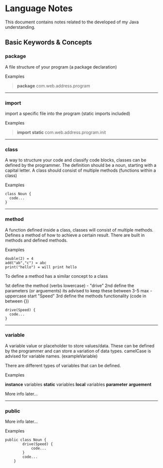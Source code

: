 # Language Notes

This document contains notes related to the developed of my Java understanding.

## Basic Keywords & Concepts

### package

A file structure of your program (a package declaration)

Examples

> **package** com.web.address.program

---

### import

import a specific file into the program (static imports included)

Examples

> **import** **static** com.web.address.program.init

---

### class

A way to structure your code and classify code blocks, classes can be defined by the programmer. 
The definition should be a noun, starting with a capital letter.
A class should consist of multiple methods (functions within a class)

Examples

```
class Noun {
  code...
}
```

---

### method

A function defined inside a class, classes will consist of multiple methods.
Defines a method of how to achieve a certain result.
There are built in methods and defined methods.

Examples

```
double(2) = 4
add("ab","c") = abc
print("hello") = will print hello
```

To define a method has a similar concept to a class

1st define the method (verbs lowercase) - "drive"
2nd define the parameters (or arguements) its advised to keep these between 3-5 max - uppercase start "Speed"
3rd define the methods functionality (code in between {})

```
drive(Speed) {
  code...
}
```

---

### variable

A variable value or placeholder to store values/data. These can be defined by the programmer and can store a variation of data types.
camelCase is advised for variable names. (exampleVariable)

There are different types of variables that can be defined. 

Examples

**instance** variables
**static** variables
**local** variables
**parameter**
**arguement**

More info later...

---

### public

More info later...

Examples

```
public class Noun {
        drive(Speed) {
            code...
        }
        code...
    }
```